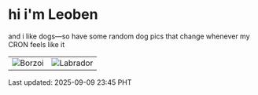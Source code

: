 # hi i'm Leoben

and i like dogs—so have some random dog pics that change whenever my CRON feels like it

|  |  |
|--------|----------|
| ![Borzoi](https://random-dog-vercel.vercel.app/api/random-borzoi?v=1757432700) | ![Labrador](https://random-dog-vercel.vercel.app/api/random-labrador?v=1757432700) |

Last updated: 2025-09-09 23:45 PHT
